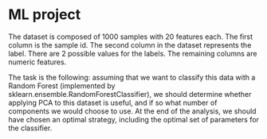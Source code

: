 # ML project

The dataset is composed of 1000 samples with 20 features each. The first column
is the sample id. The second column in the dataset represents the label. There
are 2 possible values for the labels. The remaining columns are numeric
features.

The task is the following: assuming that we want to classify this data with a
Random Forest (implemented by sklearn.ensemble.RandomForestClassifier), we
should determine whether applying PCA to this dataset is useful, and if so what
number of components we would choose to use. At the end of the analysis, we
should have chosen an optimal strategy, including the optimal set of parameters
for the classifier.
